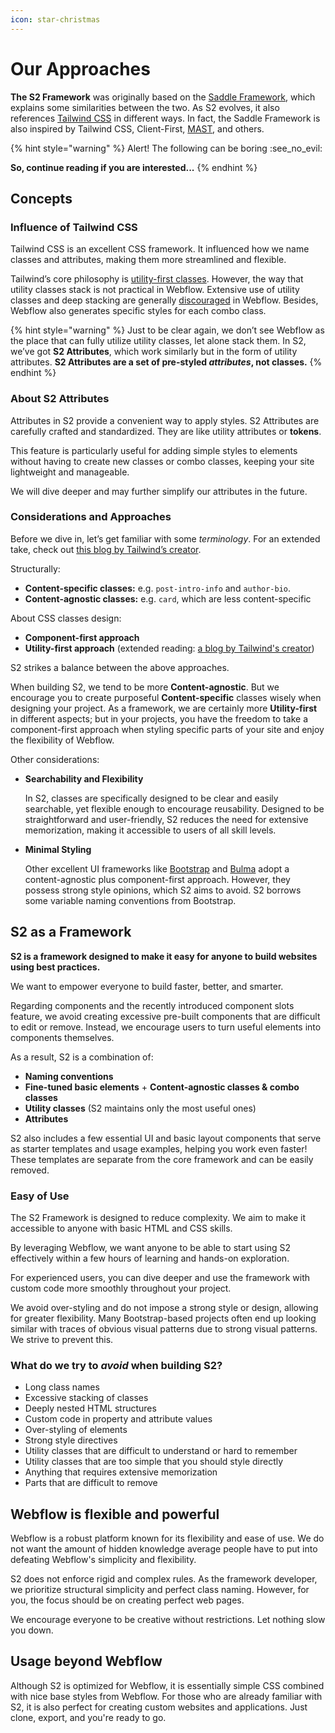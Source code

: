 ```yaml
---
icon: star-christmas
---
```


# Our Approaches

**The S2 Framework** was originally based on the [Saddle Framework](https://saddle-framework.webflow.io/), which explains some similarities between the two. As S2 evolves, it also references [Tailwind CSS](https://tailwindcss.com/) in different ways. In fact, the Saddle Framework is also inspired by Tailwind CSS, Client-First, [MAST](https://mast-framework.webflow.io/), and others.



{% hint style="warning" %}
Alert! The following can be boring :see\_no\_evil:

**So, continue reading if you are interested...**
{% endhint %}



## Concepts

### Influence of Tailwind CSS

Tailwind CSS is an excellent CSS framework. It influenced how we name classes and attributes, making them more streamlined and flexible.

Tailwind’s core philosophy is [utility-first classes](https://adamwathan.me/css-utility-classes-and-separation-of-concerns/). However, the way that utility classes stack is not practical in Webflow. Extensive use of utility classes and deep stacking are generally [discouraged](../guide-and-documentation/basic-concepts/use-utility-classes-wisely.md) in Webflow. Besides, Webflow also generates specific styles for each combo class.

{% hint style="warning" %}
Just to be clear again, we don’t see Webflow as the place that can fully utilize utility classes, let alone stack them. In S2, we’ve got **S2 Attributes**, which work similarly but in the form of utility attributes. **S2 Attributes are a set of pre-styled&#x20;**_**attributes**_**, not classes.**
{% endhint %}

### About S2 Attributes

Attributes in S2 provide a convenient way to apply styles. S2 Attributes are carefully crafted and standardized. They are like utility attributes or **tokens**.

This feature is particularly useful for adding simple styles to elements without having to create new classes or combo classes, keeping your site lightweight and manageable.

We will dive deeper and may further simplify our attributes in the future.

### Considerations and Approaches

Before we dive in, let’s get familiar with some _terminology_. For an extended take, check out [this blog by Tailwind’s creator](https://adamwathan.me/css-utility-classes-and-separation-of-concerns/).

Structurally:

* **Content-specific classes:** e.g. `post-intro-info` and `author-bio`.
* **Content-agnostic classes:** e.g. `card`, which are less content-specific

About CSS classes design:

* **Component-first approach**
* **Utility-first approach** (extended reading: [a blog by Tailwind's creator](https://adamwathan.me/css-utility-classes-and-separation-of-concerns/))

S2 strikes a balance between the above approaches.

When building S2, we tend to be more **Content-agnostic**. But we encourage you to create purposeful **Content-specific** classes wisely when designing your project. As a framework, we are certainly more **Utility-first** in different aspects; but in your projects, you have the freedom to take a component-first approach when styling specific parts of your site and enjoy the flexibility of Webflow.

Other considerations:

*   **Searchability and Flexibility**&#x20;

    In S2, classes are specifically designed to be clear and easily searchable, yet flexible enough to encourage reusability. Designed to be straightforward and user-friendly, S2 reduces the need for extensive memorization, making it accessible to users of all skill levels.
*   **Minimal Styling**

    Other excellent UI frameworks like [Bootstrap](https://getbootstrap.com/) and [Bulma](https://bulma.io/) adopt a content-agnostic plus component-first approach. However, they possess strong style opinions, which S2 aims to avoid. S2 borrows some variable naming conventions from Bootstrap.



## S2 as a Framework

**S2 is a framework designed to make it easy for anyone to build websites using best practices.**

We want to empower everyone to build faster, better, and smarter.

Regarding components and the recently introduced component slots feature, we avoid creating excessive pre-built components that are difficult to edit or remove. Instead, we encourage users to turn useful elements into components themselves.

As a result, S2 is a combination of:

* **Naming conventions**
* **Fine-tuned basic elements** + **Content-agnostic classes & combo classes**
* **Utility classes** (S2 maintains only the most useful ones)
* **Attributes**

S2 also includes a few essential UI and basic layout components that serve as starter templates and usage examples, helping you work even faster! These templates are separate from the core framework and can be easily removed.

### Easy of Use

The S2 Framework is designed to reduce complexity. We aim to make it accessible to anyone with basic HTML and CSS skills.

By leveraging Webflow, we want anyone to be able to start using S2 effectively within a few hours of learning and hands-on exploration.

For experienced users, you can dive deeper and use the framework with custom code more smoothly throughout your project.

We avoid over-styling and do not impose a strong style or design, allowing for greater flexibility. Many Bootstrap-based projects often end up looking similar with traces of obvious visual patterns due to strong visual patterns. We strive to prevent this.

### What do we try to _avoid_ when building S2?

* Long class names
* Excessive stacking of classes
* Deeply nested HTML structures
* Custom code in property and attribute values
* Over-styling of elements
* Strong style directives
* Utility classes that are difficult to understand or hard to remember
* Utility classes that are too simple that you should style directly
* Anything that requires extensive memorization
* Parts that are difficult to remove



## Webflow is flexible and powerful

Webflow is a robust platform known for its flexibility and ease of use. We do not want the amount of hidden knowledge average people have to put into defeating Webflow's simplicity and flexibility.

S2 does not enforce rigid and complex rules. As the framework developer, we prioritize structural simplicity and perfect class naming. However, for you, the focus should be on creating perfect web pages.

We encourage everyone to be creative without restrictions. Let nothing slow you down.



## Usage beyond Webflow

Although S2 is optimized for Webflow, it is essentially simple CSS combined with nice base styles from Webflow. For those who are already familiar with S2, it is also perfect for creating custom websites and applications. Just clone, export, and you're ready to go.



